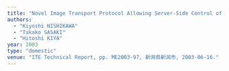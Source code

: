 ```yaml
---
title: "Novel Image Transport Protocol Allowing Server-Side Control of Request for Retransmission"
authors:
  - "Kiyoshi NISHIKAWA"
  - "Takako SASAKI"
  - "Hitoshi KIYA"
year: 2003
type: "domestic"
venue: "ITE Technical Report, pp. ME2003-97, 新潟県新潟市, 2003-06-16."
---
```

